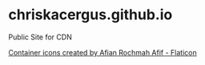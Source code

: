 # chriskacergus.github.io
Public Site for CDN


<a href="https://www.flaticon.com/free-icons/container" title="container icons">Container icons created by Afian Rochmah Afif - Flaticon</a>
